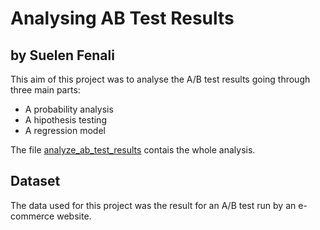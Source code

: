 # Analysing AB Test Results
## by Suelen Fenali

This aim of this project was to analyse the A/B test results going through three main parts:
* A probability analysis
* A hipothesis testing
* A regression model

The file [analyze_ab_test_results](project_3/analyze_ab_test_results.ipynb) contais the whole analysis.
## Dataset

The data used for this project was the result for an A/B test run by an e-commerce website.
